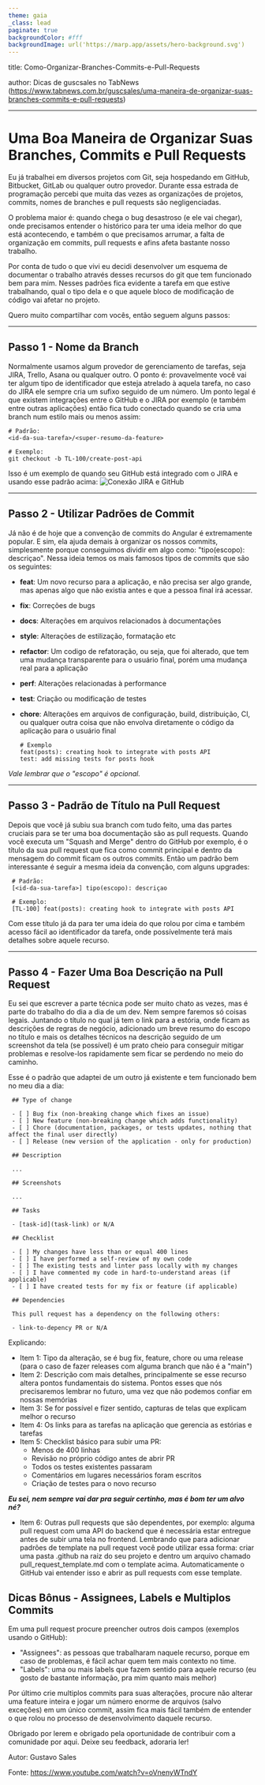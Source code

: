 ```yaml
---
theme: gaia
_class: lead
paginate: true
backgroundColor: #fff
backgroundImage: url('https://marp.app/assets/hero-background.svg')
---
```


title: Como-Organizar-Branches-Commits-e-Pull-Requests

author: Dicas de guscsales no TabNews (https://www.tabnews.com.br/guscsales/uma-maneira-de-organizar-suas-branches-commits-e-pull-requests)

---
# Uma Boa Maneira de Organizar Suas Branches, Commits e Pull Requests
Eu já trabalhei em diversos projetos com Git, seja hospedando em GitHub, Bitbucket, GitLab ou qualquer outro provedor. Durante essa estrada de programação percebi que muita das vezes as organizações de projetos, commits, nomes de branches e pull requests são negligenciadas.

O problema maior é: quando chega o bug desastroso (e ele vai chegar), onde precisamos entender o histórico para ter uma ideia melhor do que está acontecendo, e também o que precisamos arrumar, a falta de organização em commits, pull requests e afins afeta bastante nosso trabalho.

Por conta de tudo o que vivi eu decidi desenvolver um esquema de documentar o trabalho através desses recursos do git que tem funcionado bem para mim. Nesses padrões fica evidente a tarefa em que estive trabalhando, qual o tipo dela e o que aquele bloco de modificação de código vai afetar no projeto.

Quero muito compartilhar com vocês, então seguem alguns passos:

---

## Passo 1 - Nome da Branch
Normalmente usamos algum provedor de gerenciamento de tarefas, seja JIRA, Trello, Asana ou qualquer outro. O ponto é: provavelmente você vai ter algum tipo de identificador que esteja atrelado à aquela tarefa, no caso do JIRA ele sempre cria um sufixo seguido de um número. Um ponto legal é que existem integrações entre o GitHub e o JIRA por exemplo (e também entre outras aplicações) então fica tudo conectado quando se cria uma branch num estilo mais ou menos assim:

    # Padrão:
    <id-da-sua-tarefa>/<super-resumo-da-feature>
    
    # Exemplo:
    git checkout -b TL-100/create-post-api
      
Isso é um exemplo de quando seu GitHub está integrado com o JIRA e usando esse padrão acima:
 ![Conexão JIRA e GitHub](https://gsales.io/images/blog/uma-maneira-de-organizar-suas-branches-commits-e-pull-requests/conexao-github-jira.png)

---

## Passo 2 - Utilizar Padrões de Commit
Já não é de hoje que a convenção de commits do Angular é extremamente popular. E sim, ela ajuda demais à organizar os nossos commits, simplesmente porque conseguimos dividir em algo como: "tipo(escopo): descriçao". Nessa ideia temos os mais famosos tipos de commits que são os seguintes:

- **feat**: Um novo recurso para a aplicação, e não precisa ser algo grande, mas apenas algo que não existia antes e que a pessoa final irá acessar.
- **fix**: Correções de bugs
- **docs**: Alterações em arquivos relacionados à documentações
- **style**: Alterações de estilização, formatação etc
- **refactor**: Um codigo de refatoração, ou seja, que foi alterado, que tem uma mudança transparente para o usuário final, porém uma mudança real para a aplicação
- **perf**: Alterações relacionadas à performance
- **test**: Criação ou modificação de testes
- **chore**: Alterações em arquivos de configuração, build, distribuição, CI, ou qualquer outra coisa que não envolva diretamente o código da aplicação para o usuário final
  
      # Exemplo
      feat(posts): creating hook to integrate with posts API
      test: add missing tests for posts hook
  
*Vale lembrar que o "escopo" é opcional.*

---

## Passo 3 - Padrão de Título na Pull Request
Depois que você já subiu sua branch com tudo feito, uma das partes cruciais para se ter uma boa documentação são as pull requests. Quando você executa um "Squash and Merge" dentro do GitHub por exemplo, é o título da sua pull request que fica como commit principal e dentro da mensagem do commit ficam os outros commits. Então um padrão bem interessante é seguir a mesma ideia da convenção, com alguns upgrades:

     # Padrão:
     [<id-da-sua-tarefa>] tipo(escopo): descriçao
     
     # Exemplo:
     [TL-100] feat(posts): creating hook to integrate with posts API

Com esse título já da para ter uma ideia do que rolou por cima e também acesso fácil ao identificador da tarefa, onde possívelmente terá mais detalhes sobre aquele recurso.

---

## Passo 4 - Fazer Uma Boa Descrição na Pull Request
Eu sei que escrever a parte técnica pode ser muito chato as vezes, mas é parte do trabalho do dia a dia de um dev. Nem sempre faremos só coisas legais. Juntando o título no qual já tem o link para a estória, onde ficam as descrições de regras de negócio, adicionado um breve resumo do escopo no título e mais os detalhes técnicos na descrição seguido de um screenshot da tela (se possível) é um prato cheio para conseguir mitigar problemas e resolve-los rapidamente sem ficar se perdendo no meio do caminho.

Esse é o padrão que adaptei de um outro já existente e tem funcionado bem no meu dia a dia:

     ## Type of change
     
     - [ ] Bug fix (non-breaking change which fixes an issue)
     - [ ] New feature (non-breaking change which adds functionality)
     - [ ] Chore (documentation, packages, or tests updates, nothing that affect the final user directly)
     - [ ] Release (new version of the application - only for production)
     
     ## Description
     
     ...
     
     ## Screenshots
     
     ...
     
     ## Tasks
     
     - [task-id](task-link) or N/A
     
     ## Checklist
     
     - [ ] My changes have less than or equal 400 lines
     - [ ] I have performed a self-review of my own code
     - [ ] The existing tests and linter pass locally with my changes
     - [ ] I have commented my code in hard-to-understand areas (if applicable)
     - [ ] I have created tests for my fix or feature (if applicable)
     
     ## Dependencies
     
     This pull request has a dependency on the following others:
     
     - link-to-depency PR or N/A
     
Explicando:

- Item 1: Tipo da alteração, se é bug fix, feature, chore ou uma release (para o caso de fazer releases com alguma branch que não é a "main")
- Item 2: Descrição com mais detalhes, principalmente se esse recurso altera pontos fundamentais do sistema. Pontos esses que nós precisaremos lembrar no futuro, uma vez que não podemos confiar em nossas memórias
- Item 3: Se for possível e fizer sentido, capturas de telas que explicam melhor o recurso
- Item 4: Os links para as tarefas na aplicação que gerencia as estórias e tarefas
- Item 5: Checklist básico para subir uma PR:
   - Menos de 400 linhas
   - Revisão no próprio código antes de abrir PR
   - Todos os testes existentes passaram
   - Comentários em lugares necessários foram escritos
   - Criação de testes para o novo recurso

***Eu sei, nem sempre vai dar pra seguir certinho, mas é bom ter um alvo né?***

- Item 6: Outras pull requests que são dependentes, por exemplo: alguma pull request com uma API do backend que é necessária estar entregue antes de subir uma tela no frontend.
Lembrando que para adicionar padrões de template na pull request você pode utilizar essa forma: criar uma pasta .github na raiz do seu projeto e dentro um arquivo chamado pull_request_template.md com o template acima. Automaticamente o GitHub vai entender isso e abrir as pull requests com esse template.

## Dicas Bônus - Assignees, Labels e Multiplos Commits
Em uma pull request procure preencher outros dois campos (exemplos usando o GitHub):

 - "Assignees": as pessoas que trabalharam naquele recurso, porque em caso de problemas, é fácil achar quem tem mais contexto no time.
 - "Labels": uma ou mais labels que fazem sentido para aquele recurso (eu gosto de bastante informação, pra mim quanto mais melhor)
   
Por último crie multiplos commits para suas alterações, procure não alterar uma feature inteira e jogar um número enorme de arquivos (salvo exceções) em um único commit, assim fica mais fácil também de entender o que rolou no processo de desenvolvimento daquele recurso.

Obrigado por lerem e obrigado pela oportunidade de contribuir com a comunidade por aqui. Deixe seu feedback, adoraria ler!

Autor: Gustavo Sales <!--(https://www.tabnews.com.br/guscsales/uma-maneira-de-organizar-suas-branches-commits-e-pull-requests#:~:text=Autor%3A-,Gustavo%20Sales,-Fonte%3A%20https)-->

 Fonte: https://www.youtube.com/watch?v=oVnenyWTndY
